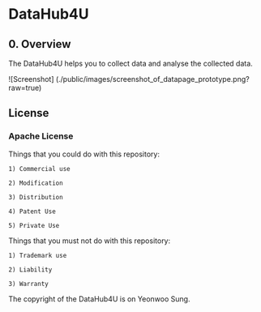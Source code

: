 # DataHub4U



## 0. Overview

The DataHub4U helps you to collect data and analyse the collected data.

![Screenshot] (./public/images/screenshot_of_datapage_prototype.png?raw=true)


## License

### Apache License


Things that you could do with this repository:

    1) Commercial use

    2) Modification

    3) Distribution

    4) Patent Use

    5) Private Use


Things that you must not do with this repository:

    1) Trademark use

    2) Liability

    3) Warranty


The copyright of the DataHub4U is on Yeonwoo Sung.